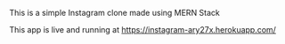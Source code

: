 This is a simple Instagram clone made using MERN Stack

This app is live and running at https://instagram-ary27x.herokuapp.com/
